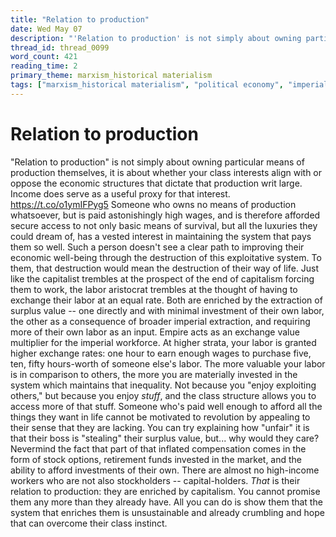```yaml
---
title: "Relation to production"
date: Wed May 07
description: "'Relation to production' is not simply about owning particular means of production themselves, it is about whether your class interests align with or oppose..."
thread_id: thread_0099
word_count: 421
reading_time: 2
primary_theme: marxism_historical materialism
tags: ["marxism_historical materialism", "political economy", "imperialism_colonialism"]
---
```


# Relation to production

"Relation to production" is not simply about owning particular means of production themselves, it is about whether your class interests align with or oppose the economic structures that dictate that production writ large. Income does serve as a useful proxy for that interest. https://t.co/o1ymIFPyg5 Someone who owns no means of production whatsoever, but is paid astonishingly high wages, and is therefore afforded secure access to not only basic means of survival, but all the luxuries they could dream of, has a vested interest in maintaining the system that pays them so well. Such a person doesn't see a clear path to improving their economic well-being through the destruction of this exploitative system. To them, that destruction would mean the destruction of their way of life. Just like the capitalist trembles at the prospect of the end of capitalism forcing them to work, the labor aristocrat trembles at the thought of having to exchange their labor at an equal rate. Both are enriched by the extraction of surplus value -- one directly and with minimal investment of their own labor, the other as a consequence of broader imperial extraction, and requiring more of their own labor as an input. Empire acts as an exchange value multiplier for the imperial workforce. At higher strata, your labor is granted higher exchange rates: one hour to earn enough wages to purchase five, ten, fifty hours-worth of someone else's labor. The more valuable your labor is in comparison to others, the more you are materially invested in the system which maintains that inequality. Not because you "enjoy exploiting others," but because you enjoy *stuff*, and the class structure allows you to access more of that stuff. Someone who's paid well enough to afford all the things they want in life cannot be motivated to revolution by appealing to their sense that they are lacking. You can try explaining how "unfair" it is that their boss is "stealing" their surplus value, but... why would they care? Nevermind the fact that part of that inflated compensation comes in the form of stock options, retirement funds invested in the market, and the ability to afford investments of their own. There are almost no high-income workers who are not also stockholders -- capital-holders. *That* is their relation to production: they are enriched by capitalism. You cannot promise them any more than they already have. All you can do is show them that the system that enriches them is unsustainable and already crumbling and hope that can overcome their class instinct.